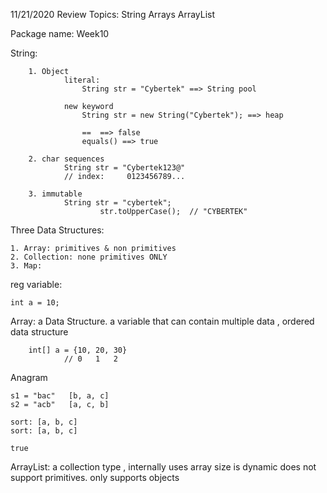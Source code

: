 11/21/2020
Review Topics:  String
				Arrays
				ArrayList

Package name: Week10

String: 

		1. Object		
				literal:				
					String str = "Cybertek" ==> String pool

				new keyword
					String str = new String("Cybertek"); ==> heap

					==  ==> false
					equals() ==> true

		2. char sequences
				String str = "Cybertek123@"
				// index:     0123456789...

		3. immutable
				String str = "cybertek";
						str.toUpperCase();  // "CYBERTEK"

Three Data Structures:
	
	1. Array: primitives & non primitives
	2. Collection: none primitives ONLY
	3. Map: 

reg variable:
	
	int a = 10;

Array: a Data Structure. a variable that can contain multiple data , ordered data structure
		
		int[] a = {10, 20, 30}
				// 0   1   2



Anagram

	s1 = "bac"   [b, a, c]
	s2 = "acb"   [a, c, b]

	sort: [a, b, c]
	sort: [a, b, c]

	true


ArrayList: a collection type , internally uses array 
            size is dynamic
			does not support primitives. 
			only supports objects